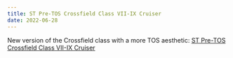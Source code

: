 ```yaml
---
title: ST Pre-TOS Crossfield Class VII-IX Cruiser
date: 2022-06-28
---
```

New version of the Crossfield class with a more TOS aesthetic:
[ST Pre-TOS Crossfield Class VII-IX Cruiser](https://ufc465537.neocities.org/files-index.html)
